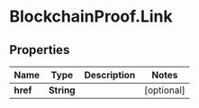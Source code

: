 # BlockchainProof.Link

## Properties
Name | Type | Description | Notes
------------ | ------------- | ------------- | -------------
**href** | **String** |  | [optional] 


